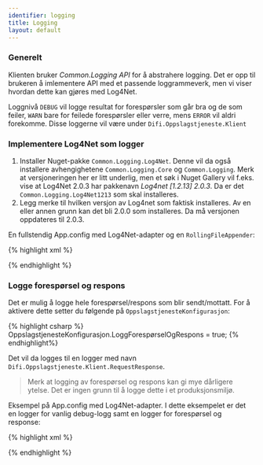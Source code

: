 ```yaml
---
identifier: logging
title: Logging
layout: default
---
```


### Generelt
Klienten bruker _Common.Logging API_ for å abstrahere logging. Det er opp til brukeren å imlementere API med et passende loggrammeverk, men vi viser hvordan dette kan gjøres med Log4Net.

Loggnivå `DEBUG` vil logge resultat for forespørsler som går bra og de som feiler, `WARN` bare for feilede forespørsler eller verre, mens `ERROR` vil aldri forekomme. Disse loggerne vil være under `Difi.Oppslagstjeneste.Klient`

### Implementere Log4Net som logger

1. Installer Nuget-pakke `Common.Logging.Log4Net`. Denne vil da også installere avhengighetene `Common.Logging.Core` og `Common.Logging`. Merk at versjoneringen her er litt underlig, men et søk i Nuget Gallery vil f.eks. vise at Log4Net 2.0.3 har pakkenavn _Log4net [1.2.13] 2.0.3_. Da er det `Common.Logging.Log4Net1213` som skal installeres. 
2. Legg merke til hvilken versjon av Log4net som faktisk installeres. Av en eller annen grunn kan det bli 2.0.0 som installeres. Da må versjonen oppdateres til 2.0.3.

En fullstendig App.config med Log4Net-adapter og en `RollingFileAppender`:

{% highlight xml %}
<?xml version="1.0" encoding="utf-8" ?>
<configuration>
  <configSections>
    <sectionGroup name="common">
      <section name="logging" type="Common.Logging.ConfigurationSectionHandler, Common.Logging" />
    </sectionGroup>
    <section name="log4net" type="log4net.Config.Log4NetConfigurationSectionHandler, log4net" />
  </configSections>
  <startup>
    <supportedRuntime version="v4.0" sku=".NETFramework,Version=v4.5" />
  </startup>
  <common>
    <logging>
      <factoryAdapter type="Common.Logging.Log4Net.Log4NetLoggerFactoryAdapter, Common.Logging.Log4net1213">
        <arg key="configType" value="INLINE" />
      </factoryAdapter>
    </logging>
  </common>
  <log4net>
    <logger name="Difi.Oppslagstjeneste.Klient">
      <appender-ref ref="DebugRollingFileAppender" />
      <level value="DEBUG" />
    </logger>
    <appender name="DebugRollingFileAppender" type="log4net.Appender.RollingFileAppender">
      <lockingModel type="log4net.Appender.FileAppender+MinimalLock" />
      <file value="${AppData}\Difi\Log\" />
      <appendToFile value="true" />
      <rollingStyle value="Date" />
      <staticLogFileName value="false" />
      <rollingStyle value="Composite" />
      <param name="maxSizeRollBackups" value="10" />
      <datePattern value="yyyy.MM.dd' Difi.Oppslagstjeneste-klient-dotnet.log'" />
      <maximumFileSize value="100MB" />
      <layout type="log4net.Layout.PatternLayout">
        <conversionPattern value="%date [%thread] %-5lev - %message%newline" />
      </layout>
    </appender>
  </log4net>
</configuration>
{% endhighlight %}


### Logge forespørsel og respons

Det er mulig å logge hele forespørsel/respons som blir sendt/mottatt. For å aktivere dette setter du følgende på `OppslagstjenesteKonfigurasjon`:

{% highlight csharp %}
OppslagstjenesteKonfigurasjon.LoggForespørselOgRespons = true;
{% endhighlight%}

Det vil da logges til en logger med navn `Difi.Oppslagstjeneste.Klient.RequestResponse`.

> Merk at logging av forespørsel og respons kan gi mye dårligere ytelse. Det er ingen grunn til å logge dette i et produksjonsmiljø.

Eksempel på App.config med Log4Net-adapter. I dette eksempelet er det en logger for vanlig debug-logg samt en logger for forespørsel og response:

{% highlight xml %}
<?xml version="1.0" encoding="utf-8" ?>
<configuration>
  <configSections>
    <sectionGroup name="common">
      <section name="logging" type="Common.Logging.ConfigurationSectionHandler, Common.Logging" />
    </sectionGroup>
    <section name="log4net" type="log4net.Config.Log4NetConfigurationSectionHandler, log4net" />
  </configSections>
  <common>
    <logging>
      <factoryAdapter type="Common.Logging.Log4Net.Log4NetLoggerFactoryAdapter, Common.Logging.Log4net1213">
        <arg key="configType" value="INLINE" />
      </factoryAdapter>
    </logging>
  </common>
  <log4net>
    <logger name="Difi.Oppslagstjeneste.Klient">
      <appender-ref ref="RollingFileAppender" />
      <level value="DEBUG" />
    </logger>
    <logger additivity="false" name="Difi.Oppslagstjeneste.Klient.RequestResponse">
      <appender-ref ref="RequestRollingAppender" />
      <level value="DEBUG" />
    </logger>
    <appender name="RollingFileAppender" type="log4net.Appender.RollingFileAppender">
      <lockingModel type="log4net.Appender.FileAppender+MinimalLock" />  
      <file value="${AppData}\Difi\Log\" />
      <appendToFile value="true" />
      <staticLogFileName value="false" />
      <datePattern value="yyyy.MM.dd' Difi.Oppslagstjeneste-klient-dotnet.log'" />
      <layout type="log4net.Layout.PatternLayout">
        <conversionPattern value="%date [%thread] %-5lev - %message%newline" />
      </layout>
    </appender>
    <appender name="RequestRollingAppender" type="log4net.Appender.RollingFileAppender">
      <lockingModel type="log4net.Appender.FileAppender+MinimalLock" />
      <file value="${AppData}\Difi\RequestLog\" />
      <appendToFile value="true" />
      <staticLogFileName value="false" />
      <datePattern value="yyyy.MM.dd' Difi.Oppslagstjeneste-klient-dotnet.log'" />
      <layout type="log4net.Layout.PatternLayout">
        <conversionPattern value="%date [%thread] %-5lev - %message%newline" />
      </layout>
    </appender>
  </log4net>
</configuration>
{% endhighlight %}
